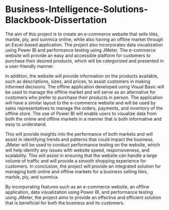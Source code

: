 # Business-Intelligence-Solutions-Blackbook-Dissertation

The aim of this project is to create an e-commerce website that sells tiles, marble, ply, and sunmica online, while also having an offline market through an Excel-based application. The project also incorporates data visualization using Power BI and performance testing using JMeter.
The e-commerce website will provide an easy and accessible platform for customers to purchase their desired products, which will be categorized and presented in a user-friendly manner. 

In addition, the website will provide information on the products available, such as descriptions, sizes, and prices, to assist customers in making informed decisions.
The offline application developed using Visual Basic will be used to manage the offline market and will serve as an alternative for customers who prefer to purchase their products in person. The application will have a similar layout to the e-commerce website and will be used by sales representatives to manage the orders, payments, and inventory of the offline store.
The use of Power BI will enable users to visualize data from both the online and offline markets in a manner that is both informative and easy to understand. 

This will provide insights into the performance of both markets and will assist in identifying trends and patterns that could impact the business.
JMeter will be used to conduct performance testing on the website, which will help identify any issues with website speed, responsiveness, and scalability. This will assist in ensuring that the website can handle a large volume of traffic and will provide a smooth shopping experience for customers.
In conclusion, the project will provide an integrated solution for managing both online and offline markets for a business selling tiles, marble, ply, and sunmica. 

By incorporating features such as an e-commerce website, an offline application, data visualization using Power BI, and performance testing using JMeter, the project aims to provide an effective and efficient solution that is beneficial for both the business and its customers.
